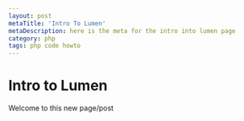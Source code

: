 ```yaml
---
layout: post
metaTitle: 'Intro To Lumen'
metaDescription: here is the meta for the intro into lumen page
category: php
tags: php code howto
---
```


# Intro to Lumen

Welcome to this new page/post
